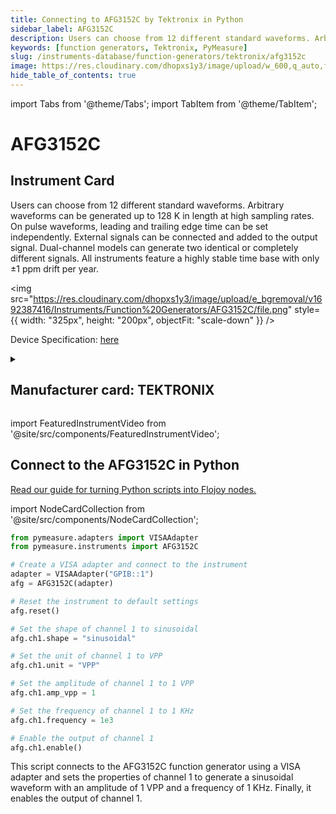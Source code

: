 ```yaml
---
title: Connecting to AFG3152C by Tektronix in Python
sidebar_label: AFG3152C
description: Users can choose from 12 different standard waveforms. Arbitrary waveforms can be generated up to 128 K in length at high sampling rates. On pulse waveforms, leading and trailing edge time can be set independently. External signals can be connected and added to the output signal. Dual-channel models can generate two identical or completely different signals. All instruments feature a highly stable time base with only ±1 ppm drift per year.
keywords: [function generators, Tektronix, PyMeasure]
slug: /instruments-database/function-generators/tektronix/afg3152c
image: https://res.cloudinary.com/dhopxs1y3/image/upload/w_600,q_auto,f_auto/e_bgremoval/v1692387416/Instruments/Function%20Generators/AFG3152C/file.jpg
hide_table_of_contents: true
---
```


import Tabs from '@theme/Tabs';
import TabItem from '@theme/TabItem';

# AFG3152C

## Instrument Card

<div className="flex">

<div>

Users can choose from 12 different standard waveforms. Arbitrary waveforms can be generated up to 128 K in length at high sampling rates. On pulse waveforms, leading and trailing edge time can be set independently. External signals can be connected and added to the output signal. Dual-channel models can generate two identical or completely different signals. All instruments feature a highly stable time base with only ±1 ppm drift per year.

</div>

<img src="https://res.cloudinary.com/dhopxs1y3/image/upload/e_bgremoval/v1692387416/Instruments/Function%20Generators/AFG3152C/file.png" style={{ width: "325px", height: "200px", objectFit: "scale-down" }} />

</div>

<div className="flex text-center">

<p>Device Specification: <a target="\_blank" href="https://download.tek.com/datasheet/AFG3000C-Arbitrary-Function-Generator-Datasheet-75W282817.pdf">here</a></p>

</div>

<details style={{ marginTop: "15px"}}>
<summary><h2>Manufacturer card: TEKTRONIX</h2></summary>

<img src="https://res.cloudinary.com/dhopxs1y3/image/upload/v1692806108/Instruments/Vendor%20Logos/Tektronix.png" style={{ width: "100%", height: "170px",objectFit: "scale-down" }} />

Tektronix, Inc., historically widely known as Tek, is an American company best known for manufacturing test and measurement devices such as [oscilloscopes](https://en.wikipedia.org/wiki/Oscilloscope), [logic analyzers](https://en.wikipedia.org/wiki/Logic_analyzer), and video and mobile test protocol equipment.

<ul>
  <li>Headquarters: USA</li>
  <li>Yearly Revenue (millions, USD): 5800.0</li>
  <li>Vendor Website: <a href="https://www.tek.com/en">here</a></li>
</ul>
</details>

import FeaturedInstrumentVideo from '@site/src/components/FeaturedInstrumentVideo';

<FeaturedInstrumentVideo category='FUNCTION_GENERATORS' manufacturer='TEKTRONIX'></FeaturedInstrumentVideo>


## Connect to the AFG3152C in Python

[Read our guide for turning Python scripts into Flojoy nodes.](https://docs.flojoy.ai/custom-nodes/creating-custom-node/)

import NodeCardCollection from '@site/src/components/NodeCardCollection';

<Tabs>

<TabItem value="Flojoy" label="Flojoy" className="flojoy-instrument-tabs">

<NodeCardCollection category='FUNCTION_GENERATORS' manufacturer='TEKTRONIX'></NodeCardCollection>

</TabItem>
<TabItem value="PyMeasure" label="PyMeasure">

```python
from pymeasure.adapters import VISAAdapter
from pymeasure.instruments import AFG3152C

# Create a VISA adapter and connect to the instrument
adapter = VISAAdapter("GPIB::1")
afg = AFG3152C(adapter)

# Reset the instrument to default settings
afg.reset()

# Set the shape of channel 1 to sinusoidal
afg.ch1.shape = "sinusoidal"

# Set the unit of channel 1 to VPP
afg.ch1.unit = "VPP"

# Set the amplitude of channel 1 to 1 VPP
afg.ch1.amp_vpp = 1

# Set the frequency of channel 1 to 1 KHz
afg.ch1.frequency = 1e3

# Enable the output of channel 1
afg.ch1.enable()
```

This script connects to the AFG3152C function generator using a VISA adapter and sets the properties of channel 1 to generate a sinusoidal waveform with an amplitude of 1 VPP and a frequency of 1 KHz. Finally, it enables the output of channel 1.

</TabItem>
</Tabs>